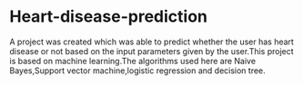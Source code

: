 # Heart-disease-prediction
A project was created which was able to predict whether the user has heart disease or not based on the input parameters given by the user.This project is based on machine learning.The algorithms used here are Naive Bayes,Support vector machine,logistic regression and decision tree.
